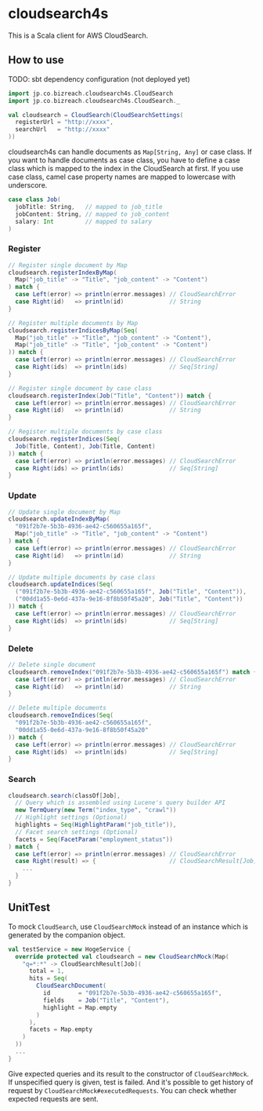 cloudsearch4s
========
This is a Scala client for AWS CloudSearch.

## How to use

TODO: sbt dependency configuration (not deployed yet)

```scala
import jp.co.bizreach.cloudsearch4s.CloudSearch
import jp.co.bizreach.cloudsearch4s.CloudSearch._

val cloudsearch = CloudSearch(CloudSearchSettings(
  registerUrl = "http://xxxx",
  searchUrl   = "http://xxxx"
))
```

cloudsearch4s can handle documents as `Map[String, Any]` or case class. If you want to handle documents as case class, you have to define a case class which is mapped to the index in the CloudSearch at first.
If you use case class, camel case property names are mapped to lowercase with underscore.

```scala
case class Job(
  jobTitle: String,   // mapped to job_title
  jobContent: String, // mapped to job_content
  salary: Int         // mapped to salary
)
```

### Register

```scala
// Register single document by Map
cloudsearch.registerIndexByMap(
  Map("job_title" -> "Title", "job_content" -> "Content")
) match {
  case Left(error) => println(error.messages) // CloudSearchError
  case Right(id)   => println(id)             // String
}

// Register multiple documents by Map
cloudsearch.registerIndicesByMap(Seq(
  Map("job_title" -> "Title", "job_content" -> "Content"),
  Map("job_title" -> "Title", "job_content" -> "Content")
)) match {
  case Left(error) => println(error.messages) // CloudSearchError
  case Right(ids)  => println(ids)            // Seq[String]
}

// Register single document by case class
cloudsearch.registerIndex(Job("Title", "Content")) match {
  case Left(error) => println(error.messages) // CloudSearchError
  case Right(id)   => println(id)             // String
}

// Register multiple documents by case class
cloudsearch.registerIndices(Seq(
  Job(Title, Content), Job(Title, Content)
)) match {
  case Left(error) => println(error.messages) // CloudSearchError
  case Right(ids) => println(ids)             // Seq[String]
}
```

### Update

```scala
// Update single document by Map
cloudsearch.updateIndexByMap(
  "091f2b7e-5b3b-4936-ae42-c560655a165f",
  Map("job_title" -> "Title", "job_content" -> "Content")
) match {
  case Left(error) => println(error.messages) // CloudSearchError
  case Right(id)   => println(id)             // String
}

// Update multiple documents by case class
cloudsearch.updateIndices(Seq(
  ("091f2b7e-5b3b-4936-ae42-c560655a165f", Job("Title", "Content")),
  ("00dd1a55-0e6d-437a-9e16-8f8b50f45a20", Job("Title", "Content"))
)) match {
  case Left(error) => println(error.messages) // CloudSearchError
  case Right(ids)  => println(ids)            // Seq[String]
}
```

### Delete

```scala
// Delete single document
cloudsearch.removeIndex("091f2b7e-5b3b-4936-ae42-c560655a165f") match {
  case Left(error) => println(error.messages) // CloudSearchError
  case Right(id)   => println(id)             // String
}

// Delete multiple documents
cloudsearch.removeIndices(Seq(
  "091f2b7e-5b3b-4936-ae42-c560655a165f",
  "00dd1a55-0e6d-437a-9e16-8f8b50f45a20"
)) match {
  case Left(error) => println(error.messages) // CloudSearchError
  case Right(ids)  => println(ids)            // Seq[String]
}
```

### Search

```scala
cloudsearch.search(classOf[Job],
  // Query which is assembled using Lucene's query builder API
  new TermQuery(new Term("index_type", "crawl"))
  // Highlight settings (Optional)
  highlights = Seq(HighlightParam("job_title")),
  // Facet search settings (Optional)
  facets = Seq(FacetParam("employment_status"))
) match {
  case Left(error) => println(error.messages) // CloudSearchError
  case Right(result) => {                     // CloudSearchResult[Job]
    ...
  }
}
```

## UnitTest

To mock `CloudSearch`, use `CloudSearchMock` instead of an instance which is generated by the companion object.

```scala
val testService = new HogeService {
  override protected val cloudsearch = new CloudSearchMock(Map(
    "q=*:*" -> CloudSearchResult[Job](
      total = 1,
      hits = Seq(
        CloudSearchDocument(
          id        = "091f2b7e-5b3b-4936-ae42-c560655a165f",
          fields    = Job("Title", "Content"),
          highlight = Map.empty
        )
      ),
      facets = Map.empty
    )
  ))
  ...
}
```

Give expected queries and its result to the constructor of `CloudSearchMock`. If unspecified query is given, test is failed.
And it's possible to get history of request by `CloudSearchMock#executedRequests`. You can check whether expected requests are sent.
